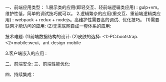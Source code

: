
一、前端应用类型：
1.展示类的应用(即轻交互、轻前端逻辑类应用) : gulp+vm。维护性低，简单的调试技巧就可以。
2.逻辑繁杂的应用(重交互、重前端逻辑类应用) : webpack + redux + nodejs。高维护性需要高的调试、优化技巧。
(1)需要联网才能访问的应用:
(2)无需联网自成一套体系的应用:

技术难题:
(1)前端数据结构的设计:
(2)皮肤的选择:
   <1>PC:bootstrap.
   <2>mobile:weui、ant-design-mobile

3.客户端嵌入的应用 : 

二、前端安全:
三、前端性能优化:

四、持续集成：


